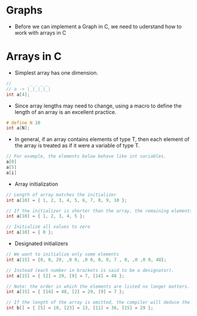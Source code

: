 # Graphs

- Before we can implement a Graph in C, we need to uderstand how to work with arrays in C

# Arrays in C

- Simplest array has one dimension.

```c
//       _ _ _ _
// a -> |_|_|_|_|
int a[4];
```

- Since array lengths may need to change, using a macro to define the length of an array is an excellent practice.
```c
# define N 10
int a[N];
```

- In general, if an array contains elements of type T, then each element of the array is treated as if it were a variable of type T. 

```c
// For example, the elements below behave like int variables.
a[0]
a[5]
a[i]
```

- Array initialization

```c
// Length of array matches the initializer
int a[10] = { 1, 2, 3, 4, 5, 6, 7, 8, 9, 10 };

// If the initializer is shorter than the array, the remaining elements are given 0.
int a[10] = { 1, 2, 3, 4, 5 };

// Initialize all values to zero
int a[10] = { 0 };
```

- Designated initializers

```c
// We want to initialize only some elements
int a[15] = {0, 0, 29, ,0 0, ,0 0, 0, 0, 7 , 0, ,0 ,0 0, 48};

// Instead (each number in brackets is said to be a designator).
int a[15] = { [2] = 29, [9] = 7, [14] = 48 };

// Note: the order in which the elements are listed no longer matters.
int a[15] = { [14] = 48, [2] = 29, [9] = 7 };

// If the length of the array is omitted, the compiler will deduce the length from the largest designator
int b[] = { [5] = 10, [23] = 13, [11] = 36, [15] = 29 };
```
